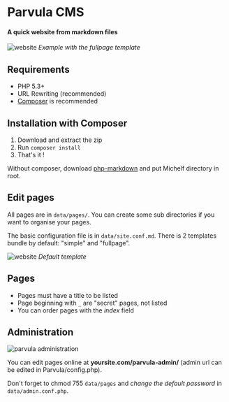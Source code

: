 Parvula CMS
===========

#### A quick website from markdown files

![website](http://i.imgur.com/jO3KwHI.png)
*Example with the fullpage template*

Requirements
------------
* PHP 5.3+
* URL Rewriting (recommended)
* [Composer](http://getcomposer.org/) is recommended

Installation with Composer
--------------------------
1. Download and extract the zip
2. Run `composer install`
3. That's it !

Without composer, download [php-markdown](http://michelf.ca/projects/php-markdown/) and put Michelf directory in root.


Edit pages
----------
All pages are in `data/pages/`. You can create some sub directories if you want to organise your pages.

The basic configuration file is in `data/site.conf.md`. There is 2 templates bundle by default: "simple" and "fullpage".

![website](http://i.imgur.com/P3Fp24p.png)
*Default template*


Pages
-----
* Pages must have a title to be listed
* Page beginning with `_` are "secret" pages, not listed
* You can order pages with the *index* field


Administration
--------------

![parvula administration](http://i.imgur.com/WtDfVXu.png)

You can edit pages online at **yoursite.com/parvula-admin/** (admin url can be edited in Parvula/config.php).

Don't forget to chmod 755 `data/pages` and *change the default password* in `data/admin.conf.php`.
